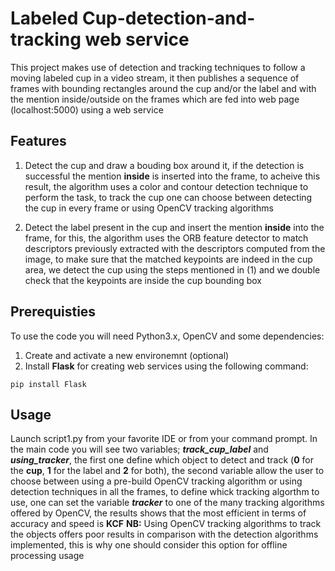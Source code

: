 # Labeled Cup-detection-and-tracking web service
This project makes use of detection and tracking techniques to follow a moving labeled cup in a video stream, 
it then publishes a sequence of frames with bounding rectangles around the cup and/or the label and with the mention inside/outside on the frames which are fed into web page (localhost:5000) using a web service
## Features 
1. Detect the cup and draw a bouding box around it, if the detection is successful the mention **inside** is inserted into the frame, to acheive this result, the algorithm uses a color and contour detection technique to perform the task, to track the cup one can choose between detecting the cup in every frame or using OpenCV tracking algorithms

2. Detect the label present in the cup and insert the mention **inside** into the frame, for this,  the algorithm uses the ORB feature detector to match descriptors previously extracted with the descriptors computed from the image, to make sure that the matched keypoints are indeed in the cup area, we detect the cup using the steps mentioned in (1) and we double check that the keypoints are inside the cup bounding box 

## Prerequisties 
To use the code you will need Python3.x,  OpenCV and some dependencies:
1. Create and activate a new environemnt (optional)
2. Install **Flask** for creating web services using the following command:
```
pip install Flask
``` 
## Usage
Launch script1.py from your favorite IDE or from your command prompt. In the main code you will see two variables; 
**_track_cup_label_** and **_using_tracker_**, the first one define which object to detect and track
(**0** for the **cup**, **1** for the label and **2** for both), the second variable allow the user to choose between 
using a pre-build OpenCV tracking algorithm or using detection techniques in all the frames, to define whick tracking algorthm to use, one can set the variable **_tracker_** to one of the many tracking algorithms offered by OpenCV, the results shows that the most efficient in terms of accuracy and speed is **KCF**
**NB:** Using OpenCV tracking algorithms to track the objects offers poor results in comparison with the detection algorithms implemented, this is why one should consider this option for offline processing usage 
